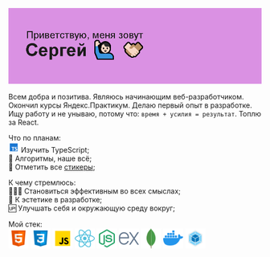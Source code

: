 <img alt="Приветствие в readme профиля" src="/header.png"> </img>

Всем добра и позитива. Являюсь начинающим веб-разработчиком. Окончил курсы Яндекс.Практикум. Делаю первый опыт в разработке. Ищу работу и не унываю, потому что: `время + усилия = результат`. Топлю за React.

Что по планам:\
<img alt="Иконка TypeScript" width="21" height="21" src="/assets/icons/icons8-typescript-48.png" /> Изучить TypeScript;\
🔣 Алгоритмы, наше всё;\
🎫 Отметить все [стикеры](https://miro.com/app/board/uXjVNHxhl30=/?share_link_id=162594989692);

К чему стремлюсь:\
🦸🏻‍♂ Становиться эффективным во всех смыслах;\
🗿  К эстетике в разработке;\
🆙 Улучшать себя и окружающую среду вокруг;

Мой стек:\
<img alt="Иконка HTML" width="40" height="40" src="/assets/icons/icons8-html-48.png" /> <img alt="Иконка CSS" width="40" height="40" src="/assets/icons/icons8-css-48.png" /> <img alt="Иконка JS" width="40" height="40" src="/assets/icons/icons8-javascript-48.png" /> <img alt="Иконка React" width="40" height="40" src="/assets/icons/icons8-react-48.png" /> <img alt="Иконка Node.js" width="40" height="40" src="/assets/icons/icons8-node-js-48.png" /> <img alt="Иконка Express" width="40" height="40" src="/assets/icons/icons8-express-js-40.png" /> <img alt="Иконка MongoDB" width="40" height="40" src="/assets/icons/icons8-mongodb-48.png" /> <img alt="Иконка Docker" width="40" height="40" src="/assets/icons/icons8-docker-48.png" /> <img alt="Иконка Webpack" width="40" height="40" src="/assets/icons/icons8-webpack-48.png" />
